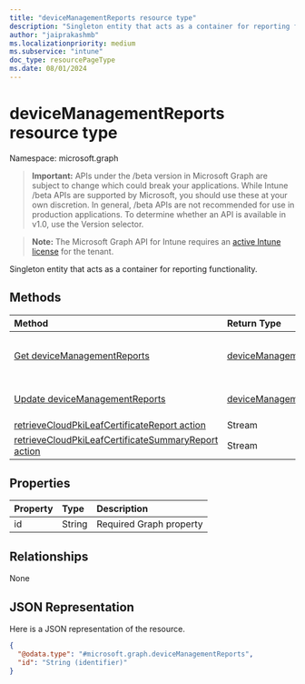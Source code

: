 ```yaml
---
title: "deviceManagementReports resource type"
description: "Singleton entity that acts as a container for reporting functionality."
author: "jaiprakashmb"
ms.localizationpriority: medium
ms.subservice: "intune"
doc_type: resourcePageType
ms.date: 08/01/2024
---
```


# deviceManagementReports resource type

Namespace: microsoft.graph

> **Important:** APIs under the /beta version in Microsoft Graph are subject to change which could break your applications. While Intune /beta APIs are supported by Microsoft, you should use these at your own discretion. In general, /beta APIs are not recommended for use in production applications. To determine whether an API is available in v1.0, use the Version selector.

> **Note:** The Microsoft Graph API for Intune requires an [active Intune license](https://go.microsoft.com/fwlink/?linkid=839381) for the tenant.

Singleton entity that acts as a container for reporting functionality.

## Methods
|Method|Return Type|Description|
|:---|:---|:---|
|[Get deviceManagementReports](../api/intune-cloudpkigraphservice-devicemanagementreports-get.md)|[deviceManagementReports](../resources/intune-cloudpkigraphservice-devicemanagementreports.md)|Read properties and relationships of the [deviceManagementReports](../resources/intune-cloudpkigraphservice-devicemanagementreports.md) object.|
|[Update deviceManagementReports](../api/intune-cloudpkigraphservice-devicemanagementreports-update.md)|[deviceManagementReports](../resources/intune-cloudpkigraphservice-devicemanagementreports.md)|Update the properties of a [deviceManagementReports](../resources/intune-cloudpkigraphservice-devicemanagementreports.md) object.|
|[retrieveCloudPkiLeafCertificateReport action](../api/intune-cloudpkigraphservice-devicemanagementreports-retrievecloudpkileafcertificatereport.md)|Stream||
|[retrieveCloudPkiLeafCertificateSummaryReport action](../api/intune-cloudpkigraphservice-devicemanagementreports-retrievecloudpkileafcertificatesummaryreport.md)|Stream||

## Properties
|Property|Type|Description|
|:---|:---|:---|
|id|String|Required Graph property|

## Relationships
None

## JSON Representation
Here is a JSON representation of the resource.
<!-- {
  "blockType": "resource",
  "keyProperty": "id",
  "@odata.type": "microsoft.graph.deviceManagementReports"
}
-->
``` json
{
  "@odata.type": "#microsoft.graph.deviceManagementReports",
  "id": "String (identifier)"
}
```